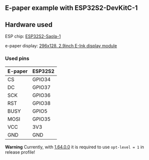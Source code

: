 ## E-paper example with ESP32S2-DevKitC-1

## Hardware used

ESP chip: [ESP32S2-Saola-1](https://docs.espressif.com/projects/esp-idf/en/latest/esp32s2/hw-reference/esp32s2/user-guide-saola-1-v1.2.html)

e-paper display: [296x128, 2.9inch E-Ink display module](https://www.waveshare.com/product/2.9inch-e-paper-module.htm)

### Used pins

| E-paper |  ESP32S2            |
----------|---------------------|
| CS      | GPIO34              |
| DC      | GPIO37              |
| SCK     | GPIO36              |
| RST     | GPIO38              |
| BUSY    | GPIO5               |
| MOSI    | GPIO35              |
| VCC     | 3V3                 |
| GND     | GND                 |

**Warning**
Currently, with [1.64.0.0](https://github.com/esp-rs/rust-build/releases/tag/v1.64.0.0) it is required to use `opt-level = 1` in release profile!